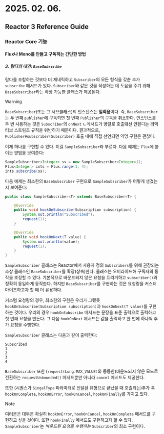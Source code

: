# 2025. 02. 06.

## Reactor 3 Reference Guide

### Reactor Core 기능

#### Flux나 Mono를 만들고 구독하는 간단한 방법

##### 3. 람다의 대안: `BaseSubscribe`

람다를 조합하는 것보다 더 제네릭하고 `Subscriber`의 모든 형식을 갖춘 추가 `subscribe` 메서드가 있다. `Subscriber`와 같은 것을 작성하는 데 도움을 주기 위해 `BaseSubscriber`라는 확장 가능한 클래스가 제공된다.

> [!WARNING]
>
> `BaseSubscriber`(또는 그 서브클래스)의 인스턴스는 **일회용**이다. 즉, `BaseSubscriber`는 두 번째 `publisher`에 구독되면 첫 번째 `Publisher`의 구독을 취소한다. 인스턴스를 두 번 사용하는 것은 `Subscriber`의 `onNext` ㄴ메서드가 병렬로 호출돼선 안된다는 리액티브 스트림즈 규칙을 위반하기 때문이다. 결과적으로, `Publisher#subscriber(Subscriber)` 호출 내에 직접 선언되면 익명 구현은 괜찮다.

이제 하나를 구현할 수 있다. 이걸 `SampleSubscriber`라 부르자. 다음 예제는 `Flux`에 붙이는 방법을 보여준다:

```java
SampleSubscriber<Integer> ss = new SampleSubscriber<Integer>();
Flux<Integer> ints = Flux.range(1, 4);
ints.subscribe(ss);
```

다음 예제는 최소한의 `BaseSubscriber` 구현으로 `SampleSubscriber`가 어떻게 생겼는지 보여준다:

```java
public class SampleSubscriber<T> extends BaseSubscriber<T> {

	@Override
	public void hookOnSubscribe(Subscription subscription) {
		System.out.println("Subscribed");
		request(1);
	}

	@Override
	public void hookOnNext(T value) {
		System.out.println(value);
		request(1);
	}
}
```

`SampleSubscriber` 클래스는 Reactor에서 사용자 정의 `Subscribers`를 위해 권장되는 추상 클래스인 `BaseSubscriber`를 확장(상속)한다. 클래스는 오버라이드해 구독자의 동작을 조정할 수 있다. 기본적으로 바운드되지 않은 요청을 트리거하고 `subscriber()`와 정확히 동일하게 동작한다. 하지만 `BaseSubscriber`를 구현하는 것은 요청량을 커스터마이즈하고자 할 때 더 유용하다.

커스텀 요청량의 경우, 최소한의 구현은 우리가 그랬듯 `hookOnSubscribe(Subscription subscription)`과 `hookOnNext(T value)`를 구현하는 것이다. 우리의 경우 `hookOnSubscribe` 메서드는 문장을 표준 출력으로 출력하고 첫 번째 요청을 만든다. 그 다음 `hookOnNext` 메서드는 값을 출력하고 한 번에 하나씩 추가 요청을 수행한다.

`SampleSubscriber` 클래스는 다음과 같이 출력한다:

```
Subscribed
1
2
3
4
```

`BaseSubscriber` 또한 (`request(Long.MAX_VALUE)`와 동등한)바운드되지 않은 모드로 전환하는 `requestUnbounded()` 메서드뿐만 아니라 `cancel` 메서드도 제공한다.

또한 (시퀀스가 `SingalType` 파라미터로 전달된 유형으로 끝났을 때 호출되는)추가 훅 `hookOnComplete`, `hookOnError`, `hookOnCancel`, `hookOnFinally`를 가지고 있다.

> [!NOTE]
>
> 여러분은 대부분 확실히 `hookOnError`, `hookOnCancel`, `hookOnComplete` 메서드를 구현하고 싶을 것이다. 또한 `hookFinally` 메서드도 구현하고자 할 수 있다. `SampleSubscriber`는 *바운드된 요청을 수행하는* `Subscriber`의 최소 구현이다.



